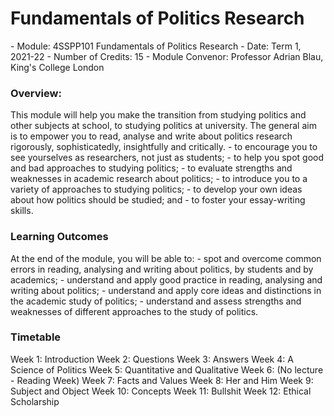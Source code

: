 <h1>Fundamentals of Politics Research </h1>
- Module: 4SSPP101 Fundamentals of Politics Research
- Date: Term 1, 2021-22
- Number of Credits: 15
- Module Convenor: Professor Adrian Blau, King's College London

<h3>Overview:</h3>
This module will help you make the transition from studying politics and other subjects at school, to studying politics at university. The general aim is to empower you to read, analyse and write about politics research rigorously, sophisticatedly, insightfully and critically.
- to encourage you to see yourselves as researchers, not just as students;
- to help you spot good and bad approaches to studying politics; 
- to evaluate strengths and weaknesses in academic research about politics;
- to introduce you to a variety of approaches to studying politics;
- to develop your own ideas about how politics should be studied; and
- to foster your essay-writing skills.

<h3>Learning Outcomes</h3>
At the end of the module, you will be able to:
- spot and overcome common errors in reading, analysing and writing about politics, by students and by academics;
- understand and apply good practice in reading, analysing and writing about politics;
- understand and apply core ideas and distinctions in the academic study of politics;
- understand and assess strengths and weaknesses of different approaches to the study of politics.

<h3>Timetable</h3>
Week 1: Introduction
Week 2: Questions
Week 3: Answers
Week 4: A Science of Politics
Week 5: Quantitative and Qualitative
Week 6: (No lecture - Reading Week)
Week 7: Facts and Values
Week 8: Her and Him
Week 9: Subject and Object
Week 10: Concepts
Week 11: Bullshit
Week 12: Ethical Scholarship
